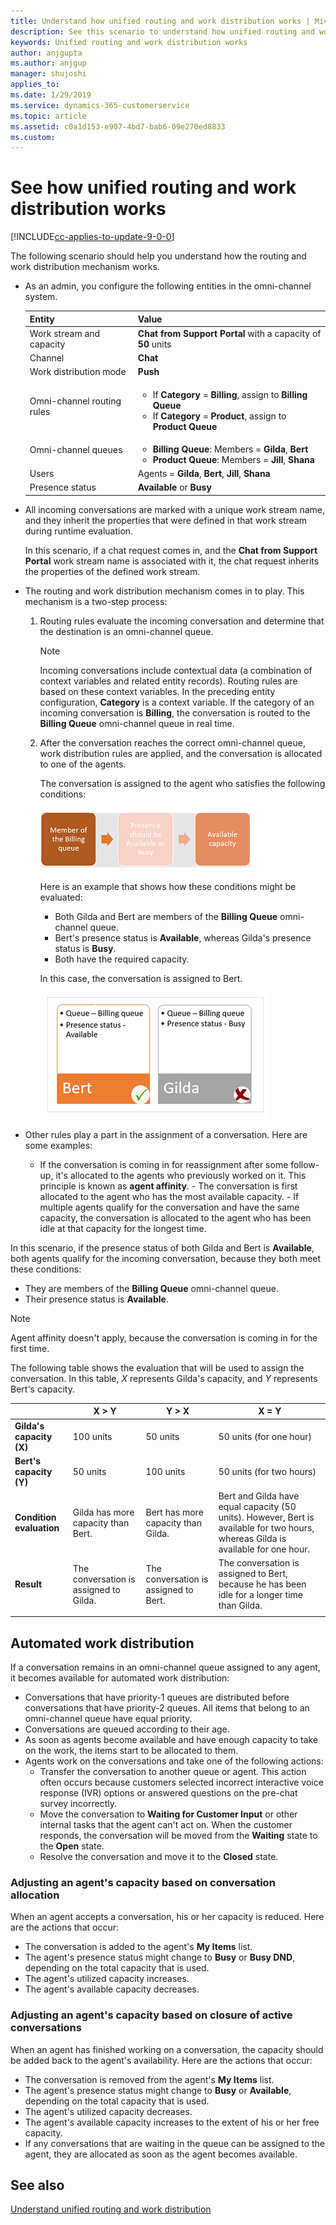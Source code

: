```yaml
---
title: Understand how unified routing and work distribution works | MicrosoftDocs
description: See this scenario to understand how unified routing and work distribution works
keywords: Unified routing and work distribution works
author: anjgupta
ms.author: anjgup
manager: shujoshi
applies_to: 
ms.date: 1/29/2019
ms.service: dynamics-365-customerservice
ms.topic: article
ms.assetid: c0a1d153-e907-4bd7-bab6-09e270ed8833
ms.custom: 
---
```

# See how unified routing and work distribution works

[!INCLUDE[cc-applies-to-update-9-0-0](../../includes/cc_applies_to_update_9_0_0.md)]

The following scenario should help you understand how the routing and work distribution mechanism works.

- As an admin, you configure the following entities in the omni-channel system.

    | Entity                     | Value |
    |----------------------------|-------|
    | Work stream and capacity   | **Chat from Support Portal** with a capacity of **50** units |
    | Channel                    | **Chat** |
    | Work distribution mode     | **Push** |
    | Omni-channel routing rules | <ul><li>If **Category** = **Billing**, assign to **Billing Queue**</li><li>If **Category** = **Product**, assign to **Product Queue**</li></ul> |
    | Omni-channel queues        | <ul><li>**Billing Queue**: Members = **Gilda**, **Bert**</li><li>**Product Queue**: Members = **Jill**, **Shana**</li> |
    | Users   | Agents = **Gilda**, **Bert**, **Jill**, **Shana** |
    | Presence status            | **Available** or **Busy** |

- All incoming conversations are marked with a unique work stream name, and they inherit the properties that were defined in that work stream during runtime evaluation.

    In this scenario, if a chat request comes in, and the **Chat from Support Portal** work stream name is associated with it, the chat request inherits the properties of the defined work stream.

- The routing and work distribution mechanism comes in to play. This mechanism is a two-step process:

    1. Routing rules evaluate the incoming conversation and determine that the destination is an omni-channel queue.

        > [!NOTE]
        > Incoming conversations include contextual data (a combination of context variables and related entity records). Routing rules are based on these context variables. In the preceding entity configuration, **Category** is a context variable. If the category of an incoming conversation is **Billing**, the conversation is routed to the **Billing Queue** omni-channel queue in real time.

    2. After the conversation reaches the correct omni-channel queue, work distribution rules are applied, and the conversation is allocated to one of the agents.

        The conversation is assigned to the agent who satisfies the following conditions:

        ![Scenario conditions](../../omni-channel-engagement-hub/media/oc-scenario-1.png)

        Here is an example that shows how these conditions might be evaluated:

        - Both Gilda and Bert are members of the **Billing Queue** omni-channel queue.
        - Bert's presence status is **Available**, whereas Gilda's presence status is **Busy**.
        - Both have the required capacity.

        In this case, the conversation is assigned to Bert.

        ![Evaluation of scenario conditions](../../omni-channel-engagement-hub/media/oc-scenario-2.png)

- Other rules play a part in the assignment of a conversation. Here are some examples:

     - If the conversation is coming in for reassignment after some follow-up, it's allocated to the agents who previously worked on it. This principle is known as **agent affinity**.
      - The conversation is first allocated to the agent who has the most available capacity.
      - If multiple agents qualify for the conversation and have the same capacity, the conversation is allocated to the agent who has been idle at that capacity for the longest time.

In this scenario, if the presence status of both Gilda and Bert is **Available**, both agents qualify for the incoming conversation, because they both meet these conditions:

- They are members of the **Billing Queue** omni-channel queue.
- Their presence status is **Available**.

> [!NOTE]
> Agent affinity doesn't apply, because the conversation is coming in for the first time.

The following table shows the evaluation that will be used to assign the conversation. In this table, *X* represents Gilda's capacity, and *Y* represents Bert's capacity.

|                          | X &gt; Y                               | Y &gt; X                              | X = Y |
|--------------------------|----------------------------------------|---------------------------------------|-------|
| **Gilda's capacity (X)** | 100 units                              | 50 units                              | 50 units (for one hour) |
| **Bert's capacity (Y)**  | 50 units                               | 100 units                             | 50 units (for two hours) |
| **Condition evaluation** | Gilda has more capacity than Bert.     | Bert has more capacity than Gilda.    | Bert and Gilda have equal capacity (50 units). However, Bert is available for two hours, whereas Gilda is available for one hour. |
| **Result**               | The conversation is assigned to Gilda. | The conversation is assigned to Bert. | The conversation is assigned to Bert, because he has been idle for a longer time than Gilda. |
|||

## Automated work distribution

If a conversation remains in an omni-channel queue assigned to any agent, it becomes available for automated work distribution:

- Conversations that have priority-1 queues are distributed before conversations that have priority-2 queues. All items that belong to an omni-channel queue have equal priority.
- Conversations are queued according to their age.
- As soon as agents become available and have enough capacity to take on the work, the items start to be allocated to them.
- Agents work on the conversations and take one of the following actions:
    - Transfer the conversation to another queue or agent. This action often occurs because customers selected incorrect interactive voice response (IVR) options or answered questions on the pre-chat survey incorrectly.
    - Move the conversation to **Waiting for Customer Input** or other internal tasks that the agent can't act on. When the customer responds, the conversation will be moved from the **Waiting** state to the **Open** state.
    - Resolve the conversation and move it to the **Closed** state.

### Adjusting an agent's capacity based on conversation allocation

When an agent accepts a conversation, his or her capacity is reduced. Here are the actions that occur:

- The conversation is added to the agent's **My Items** list.
- The agent's presence status might change to **Busy** or **Busy DND**, depending on the total capacity that is used.
- The agent's utilized capacity increases.
- The agent's available capacity decreases.

### Adjusting an agent's capacity based on closure of active conversations

When an agent has finished working on a conversation, the capacity should be added back to the agent's availability. Here are the actions that occur:

- The conversation is removed from the agent's **My Items** list.
- The agent's presence status might change to **Busy** or **Available**, depending on the total capacity that is used.
- The agent's utilized capacity decreases.
- The agent's available capacity increases to the extent of his or her free capacity.
- If any conversations that are waiting in the queue can be assigned to the agent, they are allocated as soon as the agent becomes available.

## See also

[Understand unified routing and work distribution](unified-routing-work-distribution.md)
